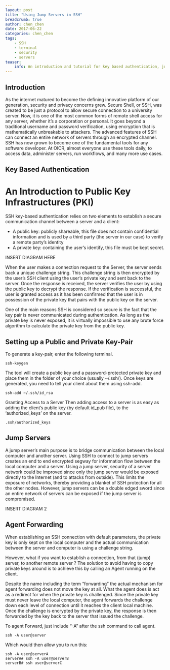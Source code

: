 ```yaml
---
layout: post
title: "Using Jump Servers in SSH"
breadcrumb: true
author: chen_chen
date: 2017-06-22
categories: chen_chen
tags:
    - SSH
    - terminal
    - security
    - servers
teaser:
    info: An introduction and tutorial for key based authentication, jump servers, and port forwarding.
---
```

## Introduction
As the internet matured to become the defining innovative platform of our generation, security and privacy concerns grew. Secure Shell, or SSH, was created to be just a protocol to allow secure connection to a university server. Now, it is one of the most common forms of remote shell access for any server, whether it’s a corporation or personal. It goes beyond a traditional username and password verification, using encryption that is mathematically unbreakable to attackers. The advanced features of SSH can connect an entire network of servers through an encrypted channel. SSH has now grown to become one of the fundamental tools for any software developer. At OICR, almost everyone use these tools daily, to access data, administer servers, run workflows, and many more use cases. 

## Key Based Authentication
# An Introduction to Public Key Infrastructures (PKI)
SSH key-based authentication relies on two elements to establish a secure communication channel between a server and a client:
* A public key: publicly shareable, this file does not contain confidential information and is used by a third party (the server in our case) to verify a remote party’s identity
* A private key: containing the user’s identify, this file must be kept secret.


INSERT DIAGRAM HERE

When the user makes a connection request to the Server, the server sends back a unique challenge string. This challenge string is then encrypted by the user’s SSH client using the user’s private key and sent back to the server. Once the response is received, the server verifies the user by using the public key to decrypt the response. If the verification is successful, the user is granted access as it has been confirmed that the user is in possession of the private key that pairs with the public key on the server. 

One of the main reasons SSH is considered so secure is the fact that the key pair is never communicated during authentication. As long as the private key is never exposed, it is virtually impossible to use any brute force algorithm to calculate the private key from the public key. 

## Setting up a Public and Private Key-Pair
To generate a key-pair, enter the following terminal.
 
```ssh-keygen```

The tool will create a public key and a password-protected private key and place them in the folder of your choice (usually ~/.ssh/). Once keys are generated, you need to tell your client about them using ssh-add.

```ssh-add ~/.ssh/id_rsa```

Granting Access to a Server
Then adding access to a server is as easy as adding the client’s public key (by default id_pub file), to the ‘authorized_keys’ on the server.

```.ssh/authorized_keys```

## Jump Servers
A jump server’s main purpose is to bridge communication between the local computer and another server. Using SSH to connect to jump servers creates an end to end encrypted segway for information flow between the local computer and a server. Using a jump server, security of a server network could be improved since only the jump server would be exposed directly to the Internet (and to attacks from outside). This limits the exposure of networks, thereby providing a blanket of SSH protection for all the other nodes. However, jump servers can be a  double edged sword since an entire network of servers can be exposed if the jump server is compromised. 

INSERT DIAGRAM 2

## Agent Forwarding
When establishing an SSH connection with default parameters, the private key is only kept on the local computer and the actual communication between the server and computer is using a challenge string. 
 
However, what if you want to establish a connection, from that (jump) server, to another remote server ? The solution to avoid having to copy private keys around is to achieve this by calling an Agent running on the client. 
 
Despite the name including the term “forwarding” the actual mechanism for agent forwarding does not move the key at all. What the agent does is act as a redirect for when the private key is challenged. Since the private key must never leave the local computer, the agent forwards the challenge down each level of connection until it reaches the client local machine. Once the challenge is encrypted by the private key, the response is then forwarded by the key back to the server that issued the challenge.

To agent Forward, just include “-A” after the ssh command to call agent.
 
```ssh -A user@server```
 
Which would then allow you to run this:
```
ssh -A user@serverA
serverA# ssh -A user@serverB
serverB# ssh user@serverC
```
